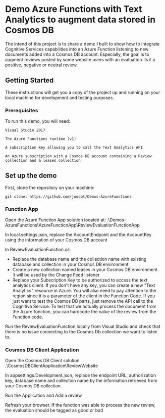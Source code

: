 # Demo Azure Functions with Text Analytics to augment data stored in Cosmos DB

The intend of this project is to share a demo I built to show how to integrate Cognitive Services capabilities into an Azure Function listening to new documents added into a Cosmos DB account. Especially, the goal is to augment reviews posted by some website users with an evaluation. Is it a positive, negative or neutral review.

## Getting Started

These instructions will get you a copy of the project up and running on your local machine for development and testing purposes.

### Prerequisites

To run this demo, you will need:

```
Visual Studio 2017

The Azure Functions runtime (v1)

A subscription key allowing you to call the Text Analytics API

An Azure subscription with a Cosmos DB account containing a Review collection and a leases collection
```


## Set up the demo

First, clone the repository on your machine:
```
git clone: https://github.com/joudot/Demos-AzureFunctions
```

### Function App

Open the Azure Function App solution located at: .\Demos-AzureFunctions\AzureFunctionApp\ReviewEvaluationFunctionApp

In local.settings.json, replace the AccountEndpoint and the AccountKey using the information of your Cosmos DB account

In ReviewEvaluationFunction.cs:
- Replace the database name and the collection name with existing database and collection in your Cosmos DB environment
- Create a new collection named leases in your Cosmos DB environment. It will be used by the Change Feed listener
- Replace your Subscription Key to be authorized to access the text analytics client. If you don't have any key, you can create a new "Text Analytics" resource in Azure. 
You will also need to pay attention to the region since it is a parameter of the client in the Function Code. If you just want to test the Cosmos DB parts, just remove the API call to the Cognitive Service.
To test that we actually process the document from the Azure function, you can hardcode the value of the review from the Function code. 

Run the ReviewEvaluationFunction locally from Visual Studio and check that there is no issue connecting to the Cosmos Db collection we want to listen to.

### Cosmos DB Client Application

Open the Cosmos DB Client solution .\CosmosDBClientApplication\ReviewWebsite

In appsettings.Development.json, replace the endpoint URL, authorization key, database name and collection name by the information retrieved from your Cosmos DB collection. 

Run the Application and Add a review

Refresh your browser. If the function was able to process the new review, the evaluation should be tagged as good or bad

